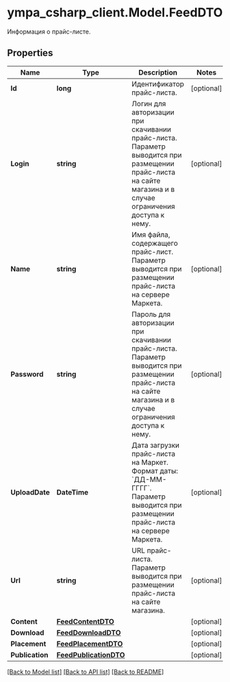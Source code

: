 # ympa_csharp_client.Model.FeedDTO
Информация о прайс-листе.

## Properties

Name | Type | Description | Notes
------------ | ------------- | ------------- | -------------
**Id** | **long** | Идентификатор прайс-листа. | [optional] 
**Login** | **string** | Логин для авторизации при скачивании прайс-листа. Параметр выводится при размещении прайс-листа на сайте магазина и в случае ограничения доступа к нему.  | [optional] 
**Name** | **string** | Имя файла, содержащего прайс-лист. Параметр выводится при размещении прайс-листа на сервере Маркета.  | [optional] 
**Password** | **string** | Пароль для авторизации при скачивании прайс-листа. Параметр выводится при размещении прайс-листа на сайте магазина и в случае ограничения доступа к нему.  | [optional] 
**UploadDate** | **DateTime** | Дата загрузки прайс-листа на Маркет.  Формат даты: &#x60;ДД-ММ-ГГГГ&#x60;.  Параметр выводится при размещении прайс-листа на сервере Маркета.  | [optional] 
**Url** | **string** | URL прайс-листа. Параметр выводится при размещении прайс-листа на сайте магазина.  | [optional] 
**Content** | [**FeedContentDTO**](FeedContentDTO.md) |  | [optional] 
**Download** | [**FeedDownloadDTO**](FeedDownloadDTO.md) |  | [optional] 
**Placement** | [**FeedPlacementDTO**](FeedPlacementDTO.md) |  | [optional] 
**Publication** | [**FeedPublicationDTO**](FeedPublicationDTO.md) |  | [optional] 

[[Back to Model list]](../README.md#documentation-for-models) [[Back to API list]](../README.md#documentation-for-api-endpoints) [[Back to README]](../README.md)

